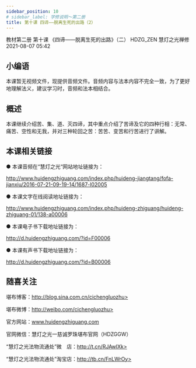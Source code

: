 ```yaml
---
sidebar_position: 10
# sidebar_label: 学修说明～第二册
title: 第十课 四谛——脱离生死的出路（2）
---
```

教材第二册 第十课 《四谛——脱离生死的出路》（二）
HDZG_ZEN 慧灯之光禅修 2021-08-07 05:42

## 小编语

本课暂无视频文件，现提供音频文件。音频内容与法本内容不完全一致，为了更好地理解法义，建议学习时，音频和法本相结合。

## 概述

本课继续介绍苦、集、道、灭四谛，其中重点介绍了苦谛及它的四种行相：无常、痛苦、空性和无我，并对三种轮回之苦：苦苦、变苦和行苦进行了讲解。

## 本课相关链接

●  本课音频在“慧灯之光“网站地址链接为：

http://www.huidengzhiguang.com/index.php/huideng-jiangtang/fofa-jianxiu/2016-07-21-09-19-14/1687-l02005

●  本课文字在线阅读地址链接为：

http://www.huidengzhiguang.com/index.php/huideng-zhiguang/huideng-zhiguang-01/138-a00006

●  本课电子书下载地址链接为：

http://d.huidengzhiguang.com/?id=F00006

●  本课有声书下载地址链接为：

http://d.huidengzhiguang.com/?id=B00006

## 随喜关注

堪布博客：http://blog.sina.com.cn/cichengluozhu>

堪布微博：http://weibo.com/cichengluozhu>

官方网站：www.huidengzhiguang.com

官网微信：慧灯之光一慈诚罗珠堪布官网（HDZGGW）

“慧灯之光法物流通处”微　店：http://t.cn/RJAwIXk>

“慧灯之光法物流通处”淘宝店：http://tb.cn/FnLWrOy>

